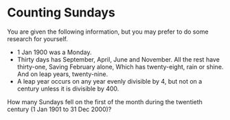 # Counting Sundays

You are given the following information, but you may prefer to do some research
for yourself.

* 1 Jan 1900 was a Monday.
* Thirty days has September,
  April, June and November.
  All the rest have thirty-one,
  Saving February alone,
  Which has twenty-eight, rain or shine.
  And on leap years, twenty-nine.
* A leap year occurs on any year evenly divisible by 4, but not on a century
  unless it is divisible by 400.

How many Sundays fell on the first of the month during the twentieth century (1
Jan 1901 to 31 Dec 2000)?
